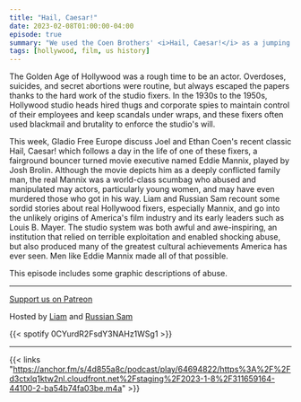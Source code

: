 ```yaml
---
title: "Hail, Caesar!"
date: 2023-02-08T01:00:00-04:00
episode: true
summary: "We used the Coen Brothers' <i>Hail, Caesar!</i> as a jumping off point to discuss the early history of Hollywood, the studio system, and the infamous Eddie Mannix."
tags: [hollywood, film, us history]
---
```


The Golden Age of Hollywood was a rough time to be an actor. Overdoses, suicides, and secret abortions were routine, but always escaped the papers thanks to the hard work of the studio fixers. In the 1930s to the 1950s, Hollywood studio heads hired thugs and corporate spies to maintain control of their employees and keep scandals under wraps, and these fixers often used blackmail and brutality to enforce the studio's will.

This week, Gladio Free Europe discuss Joel and Ethan Coen's recent classic Hail, Caesar!  which follows a day in the life of one of these fixers, a fairground bouncer turned movie executive named Eddie Mannix, played by Josh Brolin. Although the movie depicts him as a deeply conflicted family man, the real Mannix was a world-class scumbag who abused and manipulated may actors, particularly young women, and may have even murdered those who got in his way. Liam and Russian Sam recount some sordid stories about real Hollywood fixers, especially Mannix, and go into the unlikely origins of America's film industry and its early leaders such as Louis B. Mayer. The studio system was both awful and awe-inspiring, an institution that relied on terrible exploitation and enabled shocking abuse, but also produced many of the greatest cultural achievements America has ever seen. Men like Eddie Mannix made all of that possible.

This episode includes some graphic descriptions of abuse.

---
[Support us on Patreon](https://www.patreon.com/GladioFreeEurope)

Hosted by [Liam](https://twitter.com/LegoRacers2) and [Russian Sam](https://twitter.com/reelCheburashka)

{{< spotify 0CYurdR2FsdY3NAHz1WSg1 >}}

---

{{< links "https://anchor.fm/s/4d855a8c/podcast/play/64694822/https%3A%2F%2Fd3ctxlq1ktw2nl.cloudfront.net%2Fstaging%2F2023-1-8%2F311659164-44100-2-ba54b74fa03be.m4a" >}}


